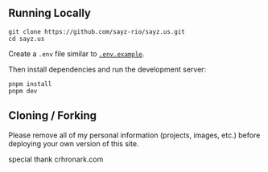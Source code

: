 ## Running Locally


```sh-session
git clone https://github.com/sayz-rio/sayz.us.git
cd sayz.us
```


Create a `.env` file similar to [`.env.example`](https://github.com/sayz-rio/sayz.us/blob/main/.env.example).

Then install dependencies and run the development server:
```sh-session
pnpm install
pnpm dev
```


## Cloning / Forking

Please remove all of my personal information (projects, images, etc.) before deploying your own version of this site.

special thank crhronark.com
